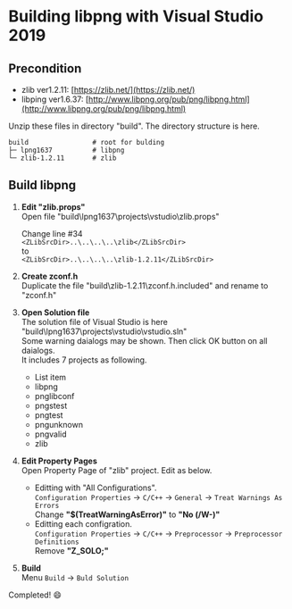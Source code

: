 # **Building libpng with Visual Studio 2019**

## Precondition

 - zlib ver1.2.11: [https://zlib.net/](https://zlib.net/)
 - libping ver1.6.37: [http://www.libpng.org/pub/png/libpng.html](http://www.libpng.org/pub/png/libpng.html)

Unzip these files in directory "build".
The directory structure is here.

    build                # root for bulding
    ├─ lpng1637          # libpng
    └─ zlib-1.2.11       # zlib

## Build libpng

 1. **Edit "zlib.props"**<br>
    Open file "build\lpng1637\projects\vstudio\zlib.props"

    Change line #34<br>
    `<ZLibSrcDir>..\..\..\..\zlib</ZLibSrcDir>`<br>
    to<br>
    `<ZLibSrcDir>..\..\..\..\zlib-1.2.11</ZLibSrcDir>`<br>
    
 2. **Create zconf.h**<br>
  Duplicate the file "build\zlib-1.2.11\zconf.h.included" and rename to "zconf.h"

 3. **Open Solution file**<br>
   The solution file of Visual Studio is here "build\lpng1637\projects\vstudio\vstudio.sln"<br>
   Some warning daialogs may be shown. Then click OK button on all daialogs.<br> 
   It includes 7 projects as following.

	 - List item
	 - libpng
	 - pnglibconf
	 - pngstest
	 - pngtest
	 - pngunknown
	 - pngvalid
	 - zlib

 4. **Edit Property Pages**<br>
  Open Property Page of "zlib" project.
  Edit as below.<br>
    - Editting with "All Configurations".<br>
      `Configuration Properties` &rarr; `C/C++` &rarr; `General` &rarr; `Treat Warnings As Errors`<br>
      Change **"$(TreatWarningAsError)"** to **"No (/W-)"**
    - Editting each configration.<br>
      `Configuration Properties` &rarr; `C/C++` &rarr; `Preprocessor` &rarr; `Preprocessor Definitions`<br>
      Remove **"Z_SOLO;"**

 5. **Build**<br>
   Menu `Build` &rarr; `Buld Solution`

Completed\! :smile:
